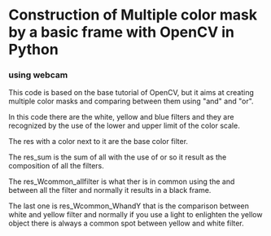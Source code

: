 # Construction of Multiple color mask by a basic frame with OpenCV in Python

### using webcam

This code is based on the base tutorial of OpenCV, but it aims at creating multiple color masks and comparing between them using "and" and "or".

In this code there are the white, yellow and blue filters and they are recognized by the use of the lower and upper limit of the color scale.

The res with a color next to it are the base color filter.

The res_sum is the sum of all with the use of or so it result as the composition of all the filters.

The res_Wcommon_allfilter is what ther is in common using the and between all the filter and normally it results in a black frame.

The last one is res_Wcommon_WhandY that is the comparison between white and yellow filter and normally if you use a light to enlighten the yellow object there is always a common spot between yellow and white filter.










